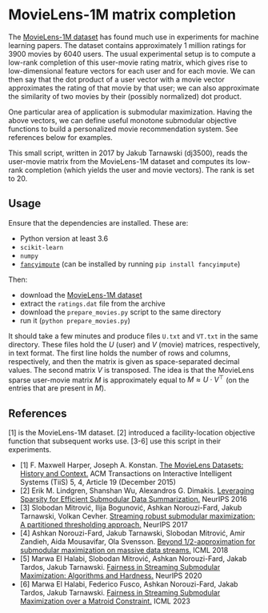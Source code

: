 # MovieLens-1M matrix completion

The [MovieLens-1M dataset](https://grouplens.org/datasets/movielens/1m/) has found much use in experiments for machine learning papers.
The dataset contains approximately 1 million ratings for 3900 movies by 6040 users.
The usual experimental setup is to compute a low-rank completion of this user-movie rating matrix, which gives rise to low-dimensional feature vectors for each user and for each movie.
We can then say that the dot product of a user vector with a movie vector approximates the rating of that movie by that user; we can also approximate the similarity of two movies by their (possibly normalized) dot product.

One particular area of application is submodular maximization.
Having the above vectors, we can define useful monotone submodular objective functions
to build a personalized movie recommendation system.
See references below for examples.

This small script, written in 2017 by Jakub Tarnawski (dj3500), reads the user-movie matrix from the MovieLens-1M dataset and computes its low-rank completion (which yields the user and movie vectors).
The rank is set to 20.

## Usage

Ensure that the dependencies are installed. These are:
* Python version at least 3.6
* `scikit-learn`
* `numpy`
* [`fancyimpute`](https://github.com/iskandr/fancyimpute) (can be installed by running `pip install fancyimpute`)

Then:
* download the [MovieLens-1M dataset](https://grouplens.org/datasets/movielens/1m/)
* extract the `ratings.dat` file from the archive
* download the `prepare_movies.py` script to the same directory
* run it (`python prepare_movies.py`)

It should take a few minutes and produce files `U.txt` and `VT.txt` in the same directory. These files hold the $U$ (user) and $V$ (movie) matrices, respectively, in text format. The first line holds the number of rows and columns, respectively, and then the matrix is given as space-separated decimal values. The second matrix $V$ is transposed.
The idea is that the MovieLens sparse user-movie matrix $M$ is approximately equal to $M \approx U \cdot V^\top$ (on the entries that are present in $M$).

## References

[1] is the MovieLens-1M dataset.
[2] introduced a facility-location objective function that subsequent works use.
[3-6] use this script in their experiments.

* [1] F. Maxwell Harper, Joseph A. Konstan. [The MovieLens Datasets: History and Context.](http://dx.doi.org/10.1145/2827872) ACM Transactions on Interactive Intelligent Systems (TiiS) 5, 4, Article 19 (December 2015)
* [2] Erik M. Lindgren, Shanshan Wu, Alexandros G. Dimakis. [Leveraging Sparsity for Efficient Submodular Data Summarization.](https://arxiv.org/pdf/1703.02690.pdf) NeurIPS 2016
* [3] Slobodan Mitrović, Ilija Bogunović, Ashkan Norouzi-Fard, Jakub Tarnawski, Volkan Cevher. [Streaming robust submodular maximization: A partitioned thresholding approach.](https://arxiv.org/pdf/1711.02598.pdf) NeurIPS 2017
* [4] Ashkan Norouzi-Fard, Jakub Tarnawski, Slobodan Mitrović, Amir Zandieh, Aida Mousavifar, Ola Svensson. [Beyond 1/2-approximation for submodular maximization on massive data streams.](https://arxiv.org/pdf/1808.01842.pdf) ICML 2018
* [5] Marwa El Halabi, Slobodan Mitrović, Ashkan Norouzi-Fard, Jakab Tardos, Jakub Tarnawski. [Fairness in Streaming Submodular Maximization: Algorithms and Hardness.](https://arxiv.org/pdf/2010.07431) NeurIPS 2020
* [6] Marwa El Halabi, Federico Fusco, Ashkan Norouzi-Fard, Jakab Tardos, Jakub Tarnawski. [Fairness in Streaming Submodular Maximization over a Matroid Constraint.](https://arxiv.org/pdf/2305.15118.pdf) ICML 2023
